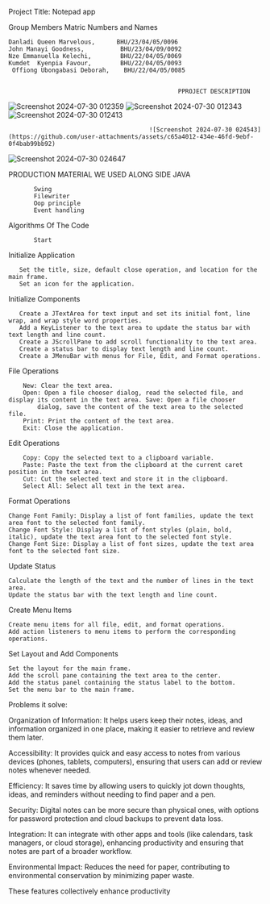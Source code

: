 Project Title: Notepad app

Group Members Matric Numbers and Names



	Danladi Queen Marvelous,      BHU/23/04/05/0096
	John Manayi Goodness,          BHU/23/04/09/0092
	Nze Emmanuella Kelechi,        BHU/22/04/05/0069
	Kumdet  Kyenpia Favour,        BHU/22/04/05/0093
     Offiong Ubongabasi Deborah,    BHU/22/04/05/0085


                                                   PPROJECT DESCRIPTION

![Screenshot 2024-07-30 012359](https://github.com/user-attachments/assets/82db67bb-978a-42be-b982-f5465136765f)
![Screenshot 2024-07-30 012343](https://github.com/user-attachments/assets/bd3bb87e-1c4e-495f-92c6-03628b7ba035)
![Screenshot 2024-07-30 012413](https://github.com/user-attachments/assets/595d1392-56dd-4963-98e6-e5d10645186a)

                                           ![Screenshot 2024-07-30 024543](https://github.com/user-attachments/assets/c65a4012-434e-46fd-9ebf-0f4bab99bb92)
![Screenshot 2024-07-30 024647](https://github.com/user-attachments/assets/139d6203-b396-4bdc-8a01-8b2d450962b9)
    
PRODUCTION MATERIAL WE USED ALONG SIDE JAVA

           Swing 
           Filewriter 
           Oop principle
           Event handling



Algorithms Of The Code

           Start
Initialize Application

	   Set the title, size, default close operation, and location for the main frame.
	   Set an icon for the application.
Initialize Components

	   Create a JTextArea for text input and set its initial font, line wrap, and wrap style word properties.
	   Add a KeyListener to the text area to update the status bar with text length and line count.
	   Create a JScrollPane to add scroll functionality to the text area.
	   Create a status bar to display text length and line count.
	   Create a JMenuBar with menus for File, Edit, and Format operations.
 File Operations
 
	    New: Clear the text area.
	    Open: Open a file chooser dialog, read the selected file, and display its content in the text area.	Save: Open a file chooser 
            dialog, save the content of the text area to the selected file.
	    Print: Print the content of the text area.
	    Exit: Close the application.
Edit Operations

	    Copy: Copy the selected text to a clipboard variable.
	    Paste: Paste the text from the clipboard at the current caret position in the text area.
	    Cut: Cut the selected text and store it in the clipboard.
	    Select All: Select all text in the text area.
Format Operations

	Change Font Family: Display a list of font families, update the text area font to the selected font family.
	Change Font Style: Display a list of font styles (plain, bold, italic), update the text area font to the selected font style.
	Change Font Size: Display a list of font sizes, update the text area font to the selected font size.
Update Status

	Calculate the length of the text and the number of lines in the text area.
	Update the status bar with the text length and line count.
Create Menu Items

	Create menu items for all file, edit, and format operations.
	Add action listeners to menu items to perform the corresponding operations.
Set Layout and Add Components

	Set the layout for the main frame.
	Add the scroll pane containing the text area to the center.
	Add the status panel containing the status label to the bottom.
	Set the menu bar to the main frame.


Problems it solve:

Organization of Information: It helps users keep their notes, ideas, and information organized in one place, making it easier to retrieve and review them later.

Accessibility: It provides quick and easy access to notes from various devices (phones, tablets, computers), ensuring that users can add or review notes whenever needed.

Efficiency: It saves time by allowing users to quickly jot down thoughts, ideas, and reminders without needing to find paper and a pen.

Security: Digital notes can be more secure than physical ones, with options for password protection and cloud backups to prevent data loss.

Integration: It can integrate with other apps and tools (like calendars, task managers, or cloud storage), enhancing productivity and ensuring that notes are part of a broader workflow.

Environmental Impact: Reduces the need for paper, contributing to environmental conservation by minimizing paper waste.

These features collectively enhance productivity

